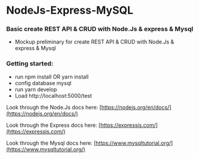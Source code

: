 # NodeJs-Express-MySQL
### Basic create REST API & CRUD with Node.Js & express & Mysql
  * Mockup preliminary for create REST API & CRUD with Node.Js & express & Mysql
### Getting started:
  * run npm install OR yarn install
 *  config database mysql
  * run yarn develop
  * Load http://localhost:5000/test

Look through the Node.Js docs here: [https://nodejs.org/en/docs/](https://nodejs.org/en/docs/)

Look through the Express docs here: [https://expressjs.com/](https://expressjs.com/)

Look through the Mysql docs here: [https://www.mysqltutorial.org/](https://www.mysqltutorial.org/)


